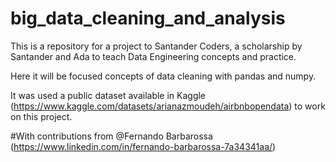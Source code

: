 # big_data_cleaning_and_analysis
This is a repository for a project to Santander Coders, a scholarship by Santander and Ada to teach Data Engineering concepts and practice.

Here it will be focused concepts of data cleaning with pandas and numpy.

It was used a public dataset available in Kaggle (https://www.kaggle.com/datasets/arianazmoudeh/airbnbopendata) to work on this project.

#With contributions from @Fernando Barbarossa (https://www.linkedin.com/in/fernando-barbarossa-7a34341aa/)